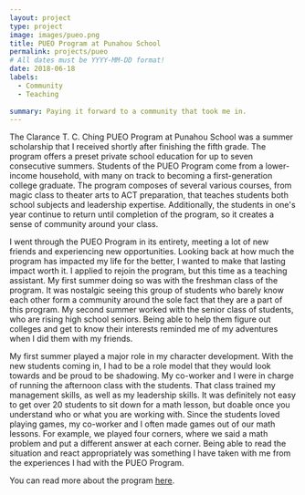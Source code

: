 ```yaml
---
layout: project
type: project
image: images/pueo.png
title: PUEO Program at Punahou School
permalink: projects/pueo
# All dates must be YYYY-MM-DD format!
date: 2018-06-18
labels:
  - Community
  - Teaching
  
summary: Paying it forward to a community that took me in.
---
```


The Clarance T. C. Ching PUEO Program at Punahou School was a summer scholarship that I received shortly after finishing the fifth grade. The program offers a preset private school education for up to seven consecutive summers. Students of the PUEO Program come from a lower-income household, with many on track to becoming a first-generation college graduate. The program composes of several various courses, from magic class to theater arts to ACT preparation, that teaches students both school subjects and leadership expertise. Additionally, the students in one's year continue to return until completion of the program, so it creates a sense of community around your class. 

I went through the PUEO Program in its entirety, meeting a lot of new friends and experiencing new opportunities. Looking back at how much the program has impacted my life for the better, I wanted to make that lasting impact worth it. I applied to rejoin the program, but this time as a teaching assistant. My first summer doing so was with the freshman class of the program. It was nostalgic seeing this group of students who barely know each other form a community around the sole fact that they are a part of this program. My second summer worked with the senior class of students, who are rising high school seniors. Being able to help them figure out colleges and get to know their interests reminded me of my adventures when I did them with my friends.

My first summer played a major role in my character development. With the new students coming in, I had to be a role model that they would look towards and be proud to be shadowing. My co-worker and I were in charge of running the afternoon class with the students. That class trained my management skills, as well as my leadership skills. It was definitely not easy to get over 20 students to sit down for a math lesson, but doable once you understand who or what you are working with. Since the students loved playing games, my co-worker and I often made games out of our math lessons. For example, we played four corners, where we said a math problem and put a different answer at each corner. Being able to read the situation and react appropriately was something I have taken with me from the experiences I had with the PUEO Program.

You can read more about the program [here](https://www.punahou.edu/about/community-engagement/pueo#).
